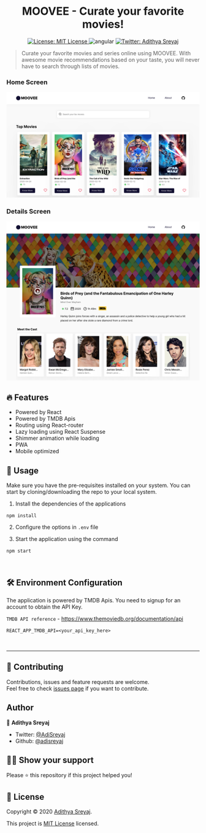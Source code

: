 <h1 align="center">MOOVEE - Curate your favorite movies!</h1>
<p align="center">
  <a href="https://github.com/adisreyaj/moovee/blob/master/LICENSE.md">
    <img alt="License: MIT License" src="https://img.shields.io/badge/license-MIT License-yellow.svg" target="_blank" />
  </a>
    <img src="https://img.shields.io/badge/React-v16-blue" alt="angular">
  </a>
  <a href="https://twitter.com/AdiSreyaj">
    <img alt="Twitter: Adithya Sreyaj" src="https://img.shields.io/twitter/follow/AdiSreyaj.svg?style=social" target="_blank" />
  </a>
</p>

> Curate your favorite movies and series online using MOOVEE. With awesome movie recommendations based on your taste, you will never have to search through lists of movies.

### Home Screen

![Moovee Home](./moovee-home.png 'MOOVEE Home screen')

### Details Screen

![Moovee Home](./moovee-detail.png 'MOOVEE Home screen')

## 🔥 Features

- Powered by React
- Powered by TMDB Apis
- Routing using React-router
- Lazy loading using React Suspense
- Shimmer animation while loading
- PWA
- Mobile optimized

## 🚀 Usage

Make sure you have the pre-requisites installed on your system. You can start by cloning/downloading the repo to your local system.

1. Install the dependencies of the applications

```
npm install
```

2. Configure the options in `.env` file

3. Start the application using the command

```
npm start
```

<br>

## 🛠 Environment Configuration

The application is powered by TMDB Apis. You need to signup for an account to obtain the API Key.

`TMDB API reference` - https://www.themoviedb.org/documentation/api

```
REACT_APP_TMDB_API=<your_api_key_here>
```

<br>

<hr>

## 🤝 Contributing

Contributions, issues and feature requests are welcome.<br />
Feel free to check [issues page](https://github.com/adisreyaj/moovee/issues) if you want to contribute.

## Author

👤 **Adithya Sreyaj**

- Twitter: [@AdiSreyaj](https://twitter.com/AdiSreyaj)
- Github: [@adisreyaj](https://github.com/adisreyaj)

## 👍🏼 Show your support

Please ⭐️ this repository if this project helped you!

## 📝 License

Copyright © 2020 [Adithya Sreyaj](https://github.com/adisreyaj).<br />

This project is [MIT License](https://github.com/adisreyaj/moovee/blob/master/LICENSE.md) licensed.
